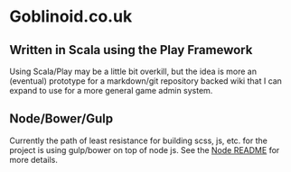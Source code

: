 Goblinoid.co.uk
===============

Written in Scala using the Play Framework
-----------------------------------------

Using Scala/Play may be a little bit overkill, but the idea is more
an (eventual) prototype for a markdown/git repository backed wiki
that I can expand to use for a more general game admin system.

Node/Bower/Gulp
---------------

Currently the path of least resistance for building scss, js, etc.
for the project is using gulp/bower on top of node js. See the 
[Node README](node) for more details.